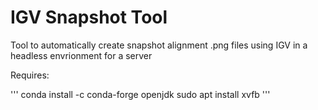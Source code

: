 # IGV Snapshot Tool

Tool to automatically create snapshot alignment .png files using IGV in a headless envrionment for a server

Requires:

'''
conda install -c conda-forge openjdk
sudo apt install xvfb
'''
